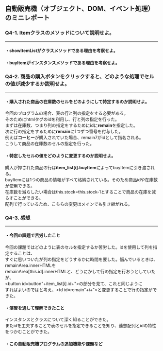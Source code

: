 ## 自動販売機（オブジェクト、DOM、イベント処理）のミニレポート
### Q4-1. Itemクラスのメソッドについて説明せよ。
---  
#### ・showItemListがクラスメソッドである理由を考察せよ。

#### ・buyItemがインスタンスメソッドである理由を考察せよ。

### Q4-2. 商品の購入ボタンをクリックすると、どのような処理でセルの値が減少するか説明せよ。
---  
#### ・購入された商品の在庫数のセルをどのようにして特定するのか説明せよ。  
今回のプログラムの場合、表の行と列の指定をする必要がある。  
そのためにhtmlタグのidを利用し、行と列の指定を行った。  
まずは在庫数、つまり列の指定をするためにidに**remain**を指定した。  
次に行の指定をするために**remain**に1つずつ番号を付与した。  
例えば**コーヒー**が購入されていた場合、remain7がidとして指名される。  
こうして商品の在庫数のセルの指定を行った。  
  
#### ・特定したセルの値をどのように変更するのか説明せよ。  
購入が押された商品の行は**item_list[i].buyItem**によってbuyItemに引き渡される。  
buyItemには1つの商品の情報がすべて格納されている。そのため商品idや在庫数が使用できる。    
在庫数を減らしたい場合はthis.stock=this.stock-1とすることで商品の在庫を減らすことができる。  
配列で行っているため、こちらの変更はメインでも引き継がれる。  
  
### Q4-3. 感想  
---
#### ・今回の課題で苦労したこと
今回の課題ではどのように表のセルを指定するか苦労した。idを使用して列を指定することは、  
すぐに思いついたが列の指定をどうするかに時間を要した。悩んでいるときは、remainArea.innerHTMLを  
remainArea[this.id].innerHTMLと、どうにかして行の指定を行おうとしていたが、    
<button id=button"+item_list[i].id+">の部分を見て、これと同じように  
すればよいのではと考え、<td id=remain"+i+">と変更することで行の指定ができた。  
#### ・演習を通して理解できたこと
インスタンスとクラスについて深く知ることができた。  
またidを工夫することで表のセルを指定できることを知り、連想配列とidの特性をつかむことができた。  
#### ・この自動販売機プログラムの追加機能や課題など

